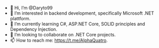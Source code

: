 - 👋 Hi, I’m @Daryto99
- 👀 I’m interested in backend development, specifically Microsoft .NET plattform. 
- 🌱 I’m currently learning C#, ASP.NET Core, SOLID principles and Dependency Injection.
- 💞️ I’m looking to collaborate on .NET Core projects.
- 📫 How to reach me: https://t.me/AlphaQuatro.

<!---
Daryto99/Daryto99 is a ✨ special ✨ repository because its `README.md` (this file) appears on your GitHub profile.
You can click the Preview link to take a look at your changes.
--->

